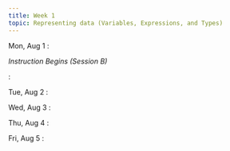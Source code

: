 ```yaml
---
title: Week 1
topic: Representing data (Variables, Expressions, and Types)
---
```

Mon, Aug 1
: <p class="text-grey-dk-000 mb-0"><em>Instruction Begins (Session B)</em></p>

: [](#)

Tue, Aug 2
: [](#)

Wed, Aug 3
: [](#)

Thu, Aug 4
: [](#)

Fri, Aug 5
: [](#)

